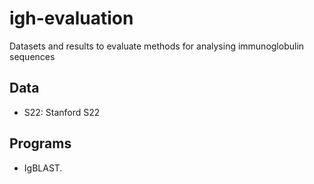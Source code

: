 igh-evaluation
==============

Datasets and results to evaluate methods for analysing immunoglobulin sequences

Data
----

- S22: Stanford S22

Programs
--------

- IgBLAST.
